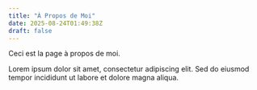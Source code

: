 ```yaml
---
title: "À Propos de Moi"
date: 2025-08-24T01:49:38Z
draft: false
---
```


Ceci est la page à propos de moi.

Lorem ipsum dolor sit amet, consectetur adipiscing elit. Sed do eiusmod tempor incididunt ut labore et dolore magna aliqua.
